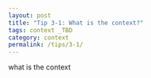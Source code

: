 ```yaml
---
layout: post
title: "Tip 3-1: What is the context?"
tags: context _TBD
category: context
permalink: /tips/3-1/
---
```


what is the context
